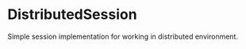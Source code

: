 DistributedSession
==================

Simple session implementation for working in distributed environment.
